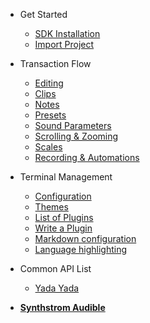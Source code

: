 - Get Started

  - [SDK Installation](manual.md)
  - [Import Project](hardware.md)

- Transaction Flow

  - [Editing](seq-edit.md)
  - [Clips](clips.md)
  - [Notes](notes.md)
  - [Presets](presets.md)
  - [Sound Parameters](sound-params.md)
  - [Scrolling & Zooming](scroll-zoom.md)
  - [Scales](scales.md)
  - [Recording & Automations](rec-auto.md)

- Terminal Management

  - [Configuration](configuration.md)
  - [Themes](themes.md)
  - [List of Plugins](plugins.md)
  - [Write a Plugin](write-a-plugin.md)
  - [Markdown configuration](markdown.md)
  - [Language highlighting](language-highlight.md)

- Common API List 

  - [Yada Yada](yada.md)

- [**Synthstrom Audible**](https://synthstrom.com)
